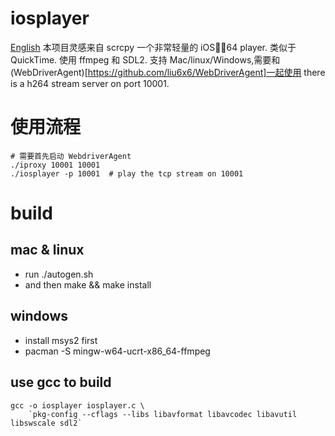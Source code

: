 # iosplayer
[English](README.md)
本项目灵感来自 scrcpy
一个非常轻量的 iOS👌🏻64 player. 类似于 QuickTime. 使用 ffmpeg 和 SDL2. 支持 Mac/linux/Windows,需要和(WebDriverAgent)[https://github.com/liu6x6/WebDriverAgent]一起使用
there is a h264 stream server on port 10001. 


# 使用流程
```
# 需要首先启动 WebdriverAgent
./iproxy 10001 10001
./iosplayer -p 10001  # play the tcp stream on 10001
```

# build
## mac & linux
* run ./autogen.sh
* and then make && make install

## windows
* install msys2 first
* pacman -S mingw-w64-ucrt-x86_64-ffmpeg


## use gcc to build
```
gcc -o iosplayer iosplayer.c \
    `pkg-config --cflags --libs libavformat libavcodec libavutil libswscale sdl2`

```
